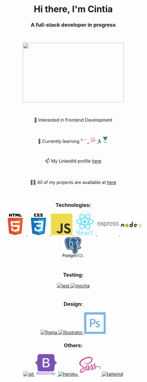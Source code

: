 <h1 align="center">Hi there, I'm Cintia</h1>
<h3 align="center">A full-stack developer in progress</h3>

<br>

<p align='center'>
    <img src='https://i.pinimg.com/originals/0b/5c/c0/0b5cc024841accd9a31a7b2daeb0e57b.gif' margin='10' width='80%' height='190'/>
</p>

<br>

<div align='center'> 
    <p>🔭 Interested in Frontend Development</p>
    <br>
    <p>🌱 Currently learning 
            <a href="https://angular.io" target="_blank" rel="noreferrer"> 
                <img src="https://raw.githubusercontent.com/devicons/devicon/master/icons/angularjs/angularjs-original-wordmark.svg" alt="angularjs" width="20" height="20"/> 
            </a> ,
            <a href="https://sass-lang.com" target="_blank" rel="noreferrer"> 
                <img src="https://raw.githubusercontent.com/devicons/devicon/master/icons/sass/sass-original.svg" alt="sass" width="20" height="20"/> 
            </a> &
            <a href="https://vuejs.org/" target="_blank" rel="noreferrer"> 
                <img src="https://raw.githubusercontent.com/devicons/devicon/master/icons/vuejs/vuejs-original-wordmark.svg" alt="vuejs" width="20" height="20"/> 
            </a>
    </p>
    <br>
    <p>📫 My LinkedId profile <a href='www.linkedin.com/in/cintia-arce-profile'>here</a></p>
    <br>
    <p> 👨‍💻 All of my projects are available at <a href=https://cintia-arce.vercel.app/> here</a></p>
</div>

<br>

<div align='center'>
    <h3 >Technologies:</h3>
         <a href="https://www.w3.org/html/" target="_blank" rel="noreferrer"> 
            <img src="https://raw.githubusercontent.com/devicons/devicon/master/icons/html5/html5-original-wordmark.svg" alt="html5" width="70" height="70"/> 
         </a>
        <a href="https://www.w3schools.com/css/" target="_blank" rel="noreferrer"> 
            <img src="https://raw.githubusercontent.com/devicons/devicon/master/icons/css3/css3-original-wordmark.svg" alt="css3" width="70" height="70"/> 
        </a>
        <a href="https://developer.mozilla.org/en-US/docs/Web/JavaScript" target="_blank" rel="noreferrer"> 
            <img src="https://raw.githubusercontent.com/devicons/devicon/master/icons/javascript/javascript-original.svg" alt="javascript" width="70" height="70"/> 
        </a>    
      <a href="https://reactjs.org/" target="_blank" rel="noreferrer"> 
        <img src="https://raw.githubusercontent.com/devicons/devicon/master/icons/react/react-original-wordmark.svg" alt="react" width="70" height="70"/> 
      </a> 
    <a href="https://expressjs.com" target="_blank" rel="noreferrer"> 
        <img src="https://raw.githubusercontent.com/devicons/devicon/master/icons/express/express-original-wordmark.svg" alt="express" width="70" height="70"/> 
      </a> 
    <a href="https://nodejs.org" target="_blank" rel="noreferrer"> 
        <img src="https://raw.githubusercontent.com/devicons/devicon/master/icons/nodejs/nodejs-original-wordmark.svg" alt="nodejs" width="70" height="70"/>
      </a>
      <a href="https://www.postgresql.org" target="_blank" rel="noreferrer"> 
        <img src="https://raw.githubusercontent.com/devicons/devicon/master/icons/postgresql/postgresql-original-wordmark.svg" alt="postgresql" width="70" height="70"/> 
      </a>  
</div >
  <br>

<div align='center'>
    <h3 >Testing:</h3>
        <a href="https://jestjs.io" target="_blank" rel="noreferrer"> 
            <img src="https://www.vectorlogo.zone/logos/jestjsio/jestjsio-icon.svg" alt="jest" width="70" height="70"/> 
          </a> 
      <a href="https://mochajs.org" target="_blank" rel="noreferrer"> 
        <img src="https://www.vectorlogo.zone/logos/mochajs/mochajs-icon.svg" alt="mocha" width="70" height="70"/> 
      </a>

</div >
 
  <br>
   
 <div align='center'>
    <h3 >Design:</h3>
        <a href="https://www.figma.com/" target="_blank" rel="noreferrer"> 
            <img src="https://www.vectorlogo.zone/logos/figma/figma-icon.svg" alt="figma" width="70" height="70"/> 
        </a> 
        <a href="https://www.adobe.com/in/products/illustrator.html" target="_blank" rel="noreferrer"> 
            <img src="https://www.vectorlogo.zone/logos/adobe_illustrator/adobe_illustrator-icon.svg" alt="illustrator" width="70" height="70"/> 
        </a> 
          <a href="https://www.photoshop.com/en" target="_blank" rel="noreferrer"> 
            <img src="https://raw.githubusercontent.com/devicons/devicon/master/icons/photoshop/photoshop-line.svg" alt="photoshop" width="70" height="70"/> 
          </a> 
    </div>
   
   <div align='center'>
     <h3>Others: </h3>
      <a href="https://git-scm.com/" target="_blank" rel="noreferrer"> 
        <img src="https://www.vectorlogo.zone/logos/git-scm/git-scm-icon.svg" alt="git" width="70" height="70"/> 
      </a>
      <a href="https://getbootstrap.com" target="_blank" rel="noreferrer"> 
        <img src="https://raw.githubusercontent.com/devicons/devicon/master/icons/bootstrap/bootstrap-plain-wordmark.svg" alt="bootstrap" width="70" height="70"/> 
      </a> 
      <a href="https://heroku.com" target="_blank" rel="noreferrer"> 
        <img src="https://www.vectorlogo.zone/logos/heroku/heroku-icon.svg" alt="heroku" width="70" height="70"/> 
      </a>
        <a href="https://sass-lang.com" target="_blank" rel="noreferrer"> 
            <img src="https://raw.githubusercontent.com/devicons/devicon/master/icons/sass/sass-original.svg" alt="sass" width="70" height="70"/> 
        </a> 
        <a href="https://tailwindcss.com/" target="_blank" rel="noreferrer"> 
            <img src="https://www.vectorlogo.zone/logos/tailwindcss/tailwindcss-icon.svg" alt="tailwind" width="70" height="70"/> 
        </a>
</div>
